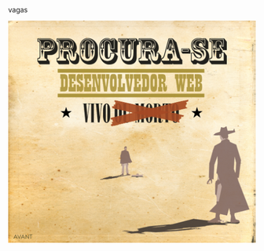 vagas

![Image of Yaktocat](https://raw.githubusercontent.com/AvantSD/vagas/master/cartaz_vaga.png)

